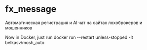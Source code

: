 # fx_message
Автоматическая регистрация и AI чат на сайтах лохоброкеров и мошенников

Now in Docker, just run
docker run --restart unless-stopped -it belkasv/mosh_auto
